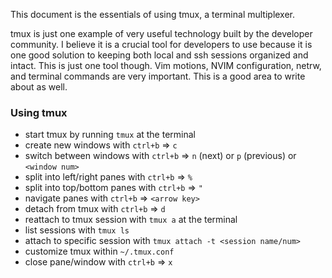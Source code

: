This document is the essentials of using tmux, a terminal multiplexer.

tmux is just one example of very useful technology built by the developer community. I believe it is a crucial tool for
developers to use because it is one good solution to keeping both local and ssh sessions organized and intact. This is just one tool though. Vim motions, NVIM configuration, netrw, and terminal commands are very important. This is a good area to write about as well.

### Using tmux

- start tmux by running `tmux` at the terminal
- create new windows with `ctrl+b` => `c`
- switch between windows with `ctrl+b` => `n` (next) or `p` (previous) or `<window num>`
- split into left/right panes with `ctrl+b` => `%`
- split into top/bottom panes with `ctrl+b` => `"`
- navigate panes with `ctrl+b` => `<arrow key>`
- detach from tmux with `ctrl+b` => `d` 
- reattach to tmux session with `tmux a` at the terminal
- list sessions with `tmux ls`
- attach to specific session with `tmux attach -t <session name/num>`
- customize tmux within `~/.tmux.conf`
- close pane/window with `ctrl+b` => `x`

